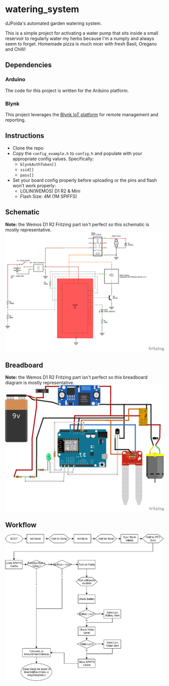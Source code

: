 # watering_system
dJPoida's automated garden watering system.

This is a simple project for activating a water pump that sits inside a small reservoir to regularly water my herbs because I'm a numpty and always seem to forget. Homemade pizza is much nicer with fresh Basil, Oregano and Chilli!

## Dependencies
### Arduino
The code for this project is written for the Arduino platform.
### Blynk
This project leverages the [Blynk IoT platform](https://blynk.io/) for remote management and reporting.

## Instructions
- Clone the repo
- Copy the `config_example.h` to `config.h` and populate with your appropriate config values. Specifically:
    - `blynkAuthToken[]`
    - `ssid[]`
    - `pass[]`
- Set your board config properly before uploading or the pins and flash won't work properly: 
    - LOLIN(WEMOS) D1 R2 & Mini
    - Flash Size: 4M (1M SPIFFS)

## Schematic
**Note:** the Wemos D1 R2 Fritzing part isn't perfect so this schematic is mostly representative.
![Schematic](https://github.com/dJPoida/watering_system/blob/master/designs/circuit%20design%20v1.0_schem.png)

## Breadboard
**Note:** the Wemos D1 R2 Fritzing part isn't perfect so this breadboard diagram is mostly representative.
![Breadboard](https://github.com/dJPoida/watering_system/blob/master/designs/circuit%20design%20v1.0_bb.png)

## Workflow
![Workflow](https://github.com/dJPoida/watering_system/blob/master/designs/workflow.png)
